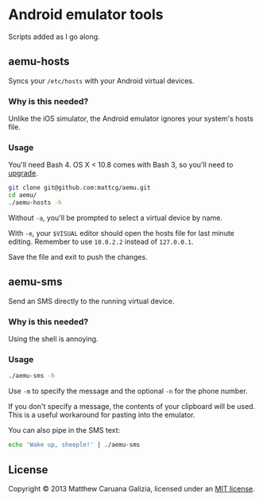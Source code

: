 # Android emulator tools #

Scripts added as I go along.

## aemu-hosts ##

Syncs your `/etc/hosts` with your Android virtual devices.

### Why is this needed? ###

Unlike the iOS simulator, the Android emulator ignores your system's hosts file.

### Usage ###

You'll need Bash 4. OS X < 10.8 comes with Bash 3, so you'll need to [upgrade](http://apple.stackexchange.com/a/24635/28699).

```bash
git clone git@github.com:mattcg/aemu.git
cd aemu/
./aemu-hosts -h
```

Without `-a`, you'll be prompted to select a virtual device by name.

With `-e`, your `$VISUAL` editor should open the hosts file for last minute editing. Remember to use `10.0.2.2` instead of `127.0.0.1`.

Save the file and exit to push the changes.

## aemu-sms ##

Send an SMS directly to the running virtual device.

### Why is this needed? ###

Using the shell is annoying.

### Usage ###

```bash
./aemu-sms -h
```

Use `-m` to specify the message and the optional `-n` for the phone number.

If you don't specify a message, the contents of your clipboard will be used. This is a useful workaround for pasting into the emulator.

You can also pipe in the SMS text:

```bash
echo 'Wake up, sheeple!' | ./aemu-sms
```

## License ##

Copyright © 2013 Matthew Caruana Galizia, licensed under an [MIT license](http://mattcg.mit-license.org/).
